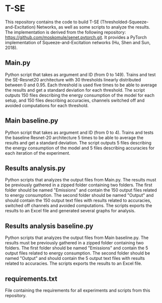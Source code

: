 # T-SE
This repository contains the code to build T-SE (Thresholded-Squeeze-and-Excitation) Networks, as well as some scripts to analyze the results. The implementation is derived from the following repository: https://github.com/moskomule/senet.pytorch.git. It provides a PyTorch implementation of Squeeze-and-Excitation networks (Hu, Shen and Sun, 2018).

Main.py
-------
Python script that takes as argument and ID (from 0 to 149). Trains and test the SE-Resnet20 architecture with 30 thresholds linearly distributed between 0 and 0.95. Each threshold is used five times to be able to average the results and get a standard deviation for each threshold. The script outputs 150 files describing the energy consumption of the model for each setup, and 150 files describing accuracies, channels switched off and avoided computations for each threshold.

Main baseline.py
----------------
Python script that takes as argument and ID (from 0 to 4). Trains and tests the baseline Resnet-20 architecture 5 times to be able to average the results and get a standard deviation. The script outputs 5 files describing the energy consumption of the model and 5 files describing accuracies for each iteration of the experiment.

Results analysis.py
-------------------
Python scripts that analyzes the output files from Main.py. The results must be previously gathered in a zipped folder containing two folders. The first folder should be named "Emissions" and contain the 150 output files related to energy consumption. The second folder should be named "Output" and should contain the 150 output text files with results related to accuracies, switched off channels and avoided computations. The scripts exports the results to an Excel file and generated several graphs for analysis.

Results analysis baseline.py
----------------------------
Python scripts that analyzes the output files from Main baseline.py. The results must be previously gathered in a zipped folder containing two folders. The first folder should be named "Emissions" and contain the 5 output files related to energy consumption. The second folder should be named "Output" and should contain the 5 output text files with results related to accuracies. The scripts exports the results to an Excel file.

requirements.txt
----------------
File containing the requirements for all experiments and scripts from this repository.


